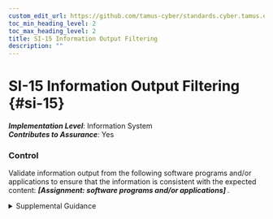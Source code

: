 ```yaml
---
custom_edit_url: https://github.com/tamus-cyber/standards.cyber.tamus.edu/tree/main/static/content/tamus.edu/TAMUS_profile.xml
toc_min_heading_level: 2
toc_max_heading_level: 2
title: SI-15 Information Output Filtering
description: ""
---
```


# SI-15 Information Output Filtering {#si-15}

_**Implementation Level**_: Information System\
_**Contributes to Assurance**_: Yes

### Control

Validate information output from the following software programs and/or applications to ensure that the information is consistent with the expected content: <strong> <em>[Assignment: software programs and/or applications]</em> </strong>.

<details>
  <summary>Supplemental Guidance</summary>

Certain types of attacks, including SQL injections, produce output results that are unexpected or inconsistent with the output results that would be expected from software programs or applications. Information output filtering focuses on detecting extraneous content, preventing such extraneous content from being displayed, and then alerting monitoring tools that anomalous behavior has been discovered.

</details>

